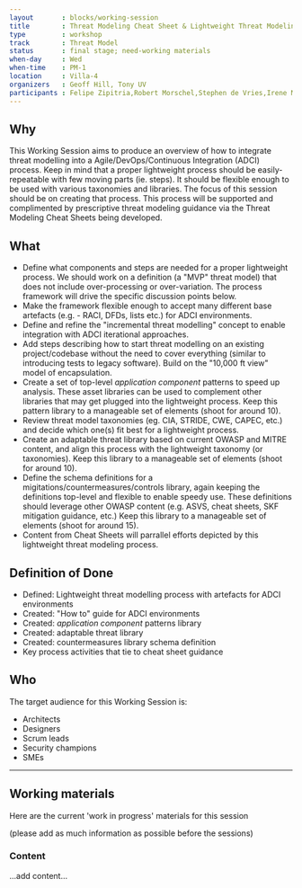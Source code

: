 ```yaml
---
layout       : blocks/working-session
title        : Threat Modeling Cheat Sheet & Lightweight Threat Modeling (Part I)
type         : workshop
track        : Threat Model
status       : final stage; need-working materials
when-day     : Wed
when-time    : PM-1
location     : Villa-4
organizers   : Geoff Hill, Tony UV
participants : Felipe Zipitria,Robert Morschel,Stephen de Vries,Irene Michlin, Steven Wierckx
---
```


## Why

This Working Session aims to produce an overview of how to integrate threat modelling into a Agile/DevOps/Continuous Integration (ADCI) process. Keep in mind that a proper lightweight process should be easily-repeatable with few moving parts (ie. steps). It should be flexible enough to be used with various taxonomies and libraries.  The focus of this session should be on creating that process. This process will be supported and complimented by prescriptive threat modeling guidance via the Threat Modeling Cheat Sheets being developed.


## What 

- Define what components and steps are needed for a proper lightweight process. We should work on a definition (a "MVP" threat model) that does not include over-processing or over-variation. The process framework will drive the specific discussion points below.
- Make the framework flexible enough to accept many different base artefacts (e.g. - RACI, DFDs, lists etc.) for ADCI environments.
- Define and refine the "incremental threat modelling" concept to enable integration with ADCI iterational approaches.
- Add steps describing how to start threat modelling on an existing project/codebase without the need to cover everything (similar to introducing tests to legacy software). Build on the "10,000 ft view" model of encapsulation.
- Create a set of top-level *application component* patterns to speed up analysis. These asset libraries can be used to complement other libraries that may get plugged into the lightweight process. Keep this pattern library to a manageable set of elements  (shoot for around 10).
- Review threat model taxonomies (eg. CIA, STRIDE, CWE, CAPEC, etc.) and decide which one(s) fit best for a lightweight process.
- Create an adaptable threat library based on current OWASP and MITRE content, and align this process with the lightweight taxonomy (or taxonomies). Keep this library to a manageable set of elements (shoot for around 10).
- Define the schema definitions for a migitations/countermeasures/controls library, again keeping the definitions top-level and flexible to enable speedy use. These definitions should leverage other OWASP content (e.g. ASVS, cheat sheets, SKF mitigation guidance, etc.) Keep this library to a manageable set of elements (shoot for around 15).
- Content from Cheat Sheets will parrallel efforts depicted by this lightweight threat modeling process. 

## Definition of Done

- Defined: Lightweight threat modelling process with artefacts for ADCI environments
- Created: "How to" guide for ADCI environments
- Created: *application component* patterns library
- Created: adaptable threat library
- Created: countermeasures library schema definition
- Key process activities that tie to cheat sheet guidance

## Who

The target audience for this Working Session is:

- Architects
- Designers
- Scrum leads
- Security champions
- SMEs

--- 

## Working materials

Here are the current 'work in progress' materials for this session 

(please add as much information as possible before the sessions)

### Content

...add content...
